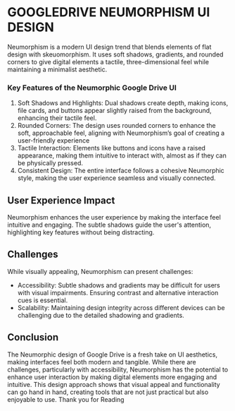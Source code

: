 # GOOGLEDRIVE NEUMORPHISM UI DESIGN 
Neumorphism is a modern UI design trend that blends elements of flat design with skeuomorphism. It uses soft shadows, gradients, and rounded corners to give digital elements a tactile, three-dimensional feel while maintaining a minimalist aesthetic.

### Key Features of the Neumorphic Google Drive UI
1. Soft Shadows and Highlights:
Dual shadows create depth, making icons, file cards, and buttons appear slightly raised from the background, enhancing their tactile feel.
3. Rounded Corners:
The design uses rounded corners to enhance the soft, approachable feel, aligning with Neumorphism’s goal of creating a user-friendly experience
4. Tactile Interaction:
Elements like buttons and icons have a raised appearance, making them intuitive to interact with, almost as if they can be physically pressed.
5. Consistent Design:
The entire interface follows a cohesive Neumorphic style, making the user experience seamless and visually connected.

## User Experience Impact
Neumorphism enhances the user experience by making the interface feel intuitive and engaging. The subtle shadows guide the user's attention, highlighting key features without being distracting.
## Challenges
While visually appealing, Neumorphism can present challenges:
- Accessibility: Subtle shadows and gradients may be difficult for users with visual impairments. Ensuring contrast and alternative interaction cues is essential.
- Scalability: Maintaining design integrity across different devices can be challenging due to the detailed shadowing and gradients.
  
## Conclusion
The Neumorphic design of Google Drive is a fresh take on UI aesthetics, making interfaces feel both modern and tangible. While there are challenges, particularly with accessibility, Neumorphism has the potential to enhance user interaction by making digital elements more engaging and intuitive.
This design approach shows that visual appeal and functionality can go hand in hand, creating tools that are not just practical but also enjoyable to use.
Thank you for Reading